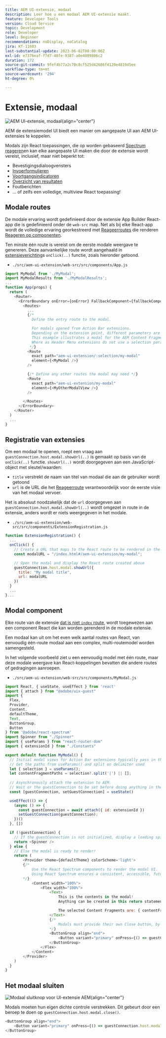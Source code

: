 ```yaml
---
title: AEM UI-extensie, modaal
description: Leer hoe u een modaal AEM UI-extensie maakt.
feature: Developer Tools
version: Cloud Service
topic: Development
role: Developer
level: Beginner
recommendations: noDisplay, noCatalog
jira: KT-11603
last-substantial-update: 2023-06-02T00:00:00Z
exl-id: e7376eaf-f7d7-48fe-9387-a0e4089806c2
duration: 172
source-git-commit: 9fef4b77a2c70c8cf525d42686f4120e481945ee
workflow-type: tm+mt
source-wordcount: '294'
ht-degree: 0%

---
```


# Extensie, modaal

![AEM UI-extensie, modaal](./assets/modal/modal.png){align="center"}

AEM de extensiemodel UI biedt een manier om aangepaste UI aan AEM UI-extensies te koppelen.

Modals zijn React toepassingen, die op worden gebaseerd [Spectrum reageren](https://react-spectrum.adobe.com/react-spectrum/)en kan elke aangepaste UI maken die door de extensie wordt vereist, inclusief, maar niet beperkt tot:

+ Bevestigingsdialoogvensters
+ [Invoerformulieren](https://react-spectrum.adobe.com/react-spectrum/#forms)
+ [Voortgangsindicatoren](https://react-spectrum.adobe.com/react-spectrum/#status)
+ [Overzicht van resultaten](https://react-spectrum.adobe.com/react-spectrum/#collections)
+ Foutberichten
+ ... of zelfs een volledige, multiview React toepassing!

## Modale routes

De modale ervaring wordt gedefinieerd door de extensie App Builder React-app die is gedefinieerd onder de `web-src` map. Net als bij elke React-app wordt de volledige ervaring georkestreerd met [Reageerroutes](https://reactrouter.com/en/main/components/routes) die renderen [Reageren op componenten](https://reactjs.org/docs/components-and-props.html).

Ten minste één route is vereist om de eerste modale weergave te genereren. Deze aanvankelijke route wordt aangehaald in [extensieverichting](#extension-registration)s `onClick(..)` functie, zoals hieronder getoond.


+ `./src/aem-ui-extension/web-src/src/components/App.js`

```javascript
import MyModal from './MyModal';
import MyModalResults from './MyModalResults';
...
function App(props) {
  return (
    <Router>
      <ErrorBoundary onError={onError} FallbackComponent={fallbackComponent}>
        <Routes>
          ...         
          {/* 
            Define the entry route to the modal.

            For modals opened from Action Bar extensions.
            Depending on the extension point, different parameters are passed to the modal.
            This example illustrates a modal for the AEM Content Fragment Console (list view), where typically a :selection parameter is used to pass in the list of selected Content Fragments.
            Where as Header Menu extensions do not use a selection parameter.
           */}
          <Route
            exact path="aem-ui-extension/:selection/my-modal"
            element={<MyModal />}
          />                    

          {/* Define any other routes the modal may need */}
          <Route
            exact path="aem-ui-extension/my-modal"
            element={<MyOtherModalView />}
          />                    

        </Routes>
      </ErrorBoundary>
    </Router>
  )
  ...
}
```

## Registratie van extensies

Om een modaal te openen, roept een vraag aan `guestConnection.host.modal.showUrl(..)` is gemaakt op basis van de `onClick(..)` functie. `showUrl(..)` wordt doorgegeven aan een JavaScript-object met sleutel/waarden:

+ `title` verstrekt de naam van titel van modaal die aan de gebruiker wordt getoond
+ `url` is de URL die het [Reageerroute](#modal-routes) verantwoordelijk voor de eerste visie van het modaal vervoer.

Het is absoluut noodzakelijk dat de `url` doorgegeven aan `guestConnection.host.modal.showUrl(..)` wordt omgezet in route in de extensie, anders wordt er niets weergegeven in het modale.

+ `./src/aem-ui-extension/web-src/src/components/ExtensionRegistration.js`

```javascript
function ExtensionRegistration() {
  ...
  onClick() {
    // Create a URL that maps to the React route to be rendered in the modal
    const modalURL = "/index.html#/aem-ui-extension/my-modal";

    // Open the modal and display the React route created above
    guestConnection.host.modal.showUrl({
      title: "My modal title",
      url: modalURL
    })     
  }
  ...     
}...
```

## Modal component

Elke route van de extensie [dat is niet `index` route](./extension-registration.md#app-routes), wordt toegewezen aan een component React die kan worden gerenderd in de modale extensie.

Een modaal kan uit om het even welk aantal routes van React, van eenvoudig één-route modaal aan een complex, multi-routemodel worden samengesteld.

In het volgende voorbeeld ziet u een eenvoudig model met één route, maar deze modale weergave kan React-koppelingen bevatten die andere routes of gedragingen aanroepen.

+ `./src/aem-ui-extension/web-src/src/components/MyModal.js`

```javascript
import React, { useState, useEffect } from 'react'
import { attach } from "@adobe/uix-guest"
import {
  Flex,
  Provider,
  Content,
  defaultTheme,
  Text,
  ButtonGroup,
  Button
} from '@adobe/react-spectrum'
import Spinner from "./Spinner"
import { useParams } from "react-router-dom"
import { extensionId } from "./Constants"

export default function MyModal() {
  // Initial modal views for Action Bar extensions typically pass in the list of selected Content Fragment Paths from ExtensionRegistration.js
  // Get the paths from useParams() and split on delimiter used
  let { selection } = useParams();
  let contentFragmentPaths = selection?.split('|') || [];
  
  // Asynchronously attach the extension to AEM. 
  // Wait or the guestConnection to be set before doing anything in the modal.
  const [guestConnection, setGuestConnection] = useState()

  useEffect(() => {
    (async () => {
      const guestConnection = await attach({ id: extensionId })
      setGuestConnection(guestConnection);
    })()
  }, [])

  if (!guestConnection) {
    // If the guestConnection is not initialized, display a loading spinner
    return <Spinner />
  } else {
    // Else the modal is ready to render!
    return (
        <Provider theme={defaultTheme} colorScheme='light'>
        {/* 
            Use the React Spectrum components to render the modal UI.
            Using React Spectrum ensures a consistent, accessible, future-proof look-and-feel and speeds up development.
        */}
            <Content width="100%">
                <Flex width="100%">
                    <Text>
                        This is the contents in the modal! 
                        Anything can be created in this return statement!

                        The selected Content Fragments are: { contentFragmentPaths.join(', ') }
                    </Text>                    
                    {/*
                        Modals must provide their own Close button, by calling: guestConnection.host.modal.close()
                    */}
                    <ButtonGroup align="end">
                        <Button variant="primary" onPress={() => guestConnection.host.modal.close()}>Close</Button>
                    </ButtonGroup>
                </Flex>
            </Content>
        </Provider>
    )
  }
}
```

## Het modaal sluiten

![Modaal sluitknop voor UI-extensie AEM](./assets/modal/close.png){align="center"}

Modals moeten hun eigen dichte controle verstrekken. Dit gebeurt door een beroep te doen op `guestConnection.host.modal.close()`.

```javascript
<ButtonGroup align="end">
    <Button variant="primary" onPress={() => guestConnection.host.modal.close()}>Close</Button>
</ButtonGroup>
```
